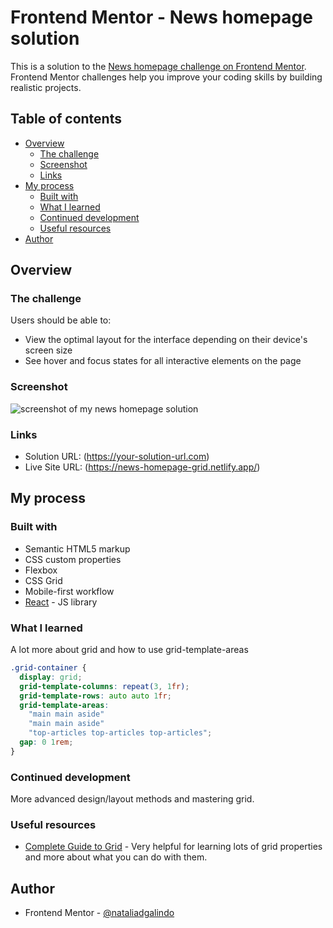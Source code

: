 # Frontend Mentor - News homepage solution

This is a solution to the [News homepage challenge on Frontend Mentor](https://www.frontendmentor.io/challenges/news-homepage-H6SWTa1MFl). Frontend Mentor challenges help you improve your coding skills by building realistic projects.

## Table of contents

- [Overview](#overview)
  - [The challenge](#the-challenge)
  - [Screenshot](#screenshot)
  - [Links](#links)
- [My process](#my-process)
  - [Built with](#built-with)
  - [What I learned](#what-i-learned)
  - [Continued development](#continued-development)
  - [Useful resources](#useful-resources)
- [Author](#author)

## Overview

### The challenge

Users should be able to:

- View the optimal layout for the interface depending on their device's screen size
- See hover and focus states for all interactive elements on the page

### Screenshot

![screenshot of my news homepage solution](/assets/images/news-homepage.jpeg)

### Links

- Solution URL: (<https://your-solution-url.com>)
- Live Site URL: (<https://news-homepage-grid.netlify.app/>)

## My process

### Built with

- Semantic HTML5 markup
- CSS custom properties
- Flexbox
- CSS Grid
- Mobile-first workflow
- [React](https://reactjs.org/) - JS library

### What I learned

A lot more about grid and how to use grid-template-areas

```css
.grid-container {
  display: grid;
  grid-template-columns: repeat(3, 1fr);
  grid-template-rows: auto auto 1fr;
  grid-template-areas:
    "main main aside"
    "main main aside"
    "top-articles top-articles top-articles";
  gap: 0 1rem;
}
```

### Continued development

More advanced design/layout methods and mastering grid.

### Useful resources

- [Complete Guide to Grid](https://css-tricks.com/snippets/css/complete-guide-grid/) - Very helpful for learning lots of grid properties and more about what you can do with them.

## Author

- Frontend Mentor - [@nataliadgalindo](https://www.frontendmentor.io/profile/nataliadgalindo)
